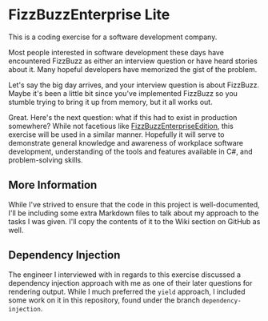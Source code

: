 # FizzBuzzEnterprise Lite

This is a coding exercise for a software development company. 

Most people interested in software development these days have encountered FizzBuzz as either an interview question or have heard stories about it. Many hopeful developers have memorized the gist of the problem.

Let's say the big day arrives, and your interview question is about FizzBuzz. Maybe it's been a little bit since you've implemented FizzBuzz so you stumble trying to bring it up from memory, but it all works out. 

Great. Here's the next question: what if this had to exist in production somewhere? While not facetious like [FizzBuzzEnterpriseEdition](https://github.com/EnterpriseQualityCoding/FizzBuzzEnterpriseEdition), this exercise will be used in a similar manner. Hopefully it will serve to demonstrate general knowledge and awareness of workplace software development, understanding of the tools and features available in C#, and problem-solving skills.

## More Information

While I've strived to ensure that the code in this project is well-documented, I'll be including some extra Markdown files to talk about my approach to the tasks I was given. I'll copy the contents of it to the Wiki section on GitHub as well.

## Dependency Injection

The engineer I interviewed with in regards to this exercise discussed a dependency injection approach with me as one of their later questions for rendering output. While I much preferred the `yield` approach, I included some work on it in this repository, found under the branch `dependency-injection`.